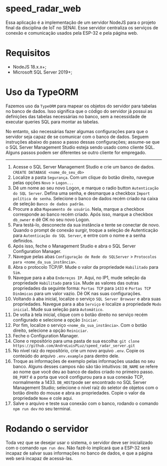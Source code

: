 # speed_radar_web

Essa aplicação é a implementação de um servidor NodeJS para o projeto final da disciplina de IoT no SENAI. Esse servidor centraliza os serviços de conexão e comunicação usados pela ESP-32 e pela página web.

# Requisitos

- NodeJS 18.x.x+;
- Microsoft SQL Server 2019+;

# Uso da TypeORM

Fazemos uso da ```TypeORM``` para mapear os objetos do servidor para tabelas no banco de dados. Isso significa que o código do servidor já possui as definições das tabelas necessárias no banco, sem a necessidade de executar queries SQL para montar as tabelas.

No entanto, são necessárias fazer algumas configurações para que o servidor seja capaz de se comunicar com o banco de dados. Seguem instruções abaixo do passo a passo dessas configurações; assume-se que o SQL Server Management Studio esteja sendo usado como cliente SQL. Alguns passos podem ser diferentes se outro cliente for empregado.

***

1. Acesse o SQL Server Management Studio e crie um banco de dados. ```CREATE DATABASE <nome_do_seu_db>```
2. Localize a pasta ```Segurança```. Com um clique do botão direito, navegue pelas opções ```Novo``` > ```Logon...```
3. Dê um nome ao seu novo Logon, e marque o radio button ```Autenticação do SQL Server```. Defina uma senha, e desmarque a checkbox ```Import política de senha```. Selecione o banco de dados recém criado na caixa de seleção ```Banco de dados padrão```.
4. Procure a aba ```Mapeamento de usuário```. Nela, marque a checkbox corresponde ao banco recém criado. Após isso, marque a checkbox ```db_owner``` e dê OK no seu novo Logon.
5. Para testá-lo, desconecte da sua instância e tente se conectar de novo. Quando o prompt de conexão surgir, troque a seleção de Autenticação para ```Autenticação do SQL Server```, e entre com o nome e a senha definidos.
6. Após isso, feche o Management Studio e abra o SQL Server Configuration Manager.
7. Navegue pelas abas ```Configuração de Rede do SQLServer``` > ```Protocolos para <nome_da_sua_instância>```.
8. Abra o protocolo TCP/IP. Mude o valor da propriedade ```Habilitado``` para ```Sim```.
9. Navegue para a aba ```Endereços IP```. Aqui, no IP1, mude seleção da propriedade ```Habilitado``` para ```Sim```. Mude as valores das outras propriedades da seguinte forma: ```Portas TCP``` para ```1433``` e ```Portas TCP Dinâmicas``` para um valor vazio. Dê OK nas suas configurações.
10. Voltando à aba inicial, localize o serviço ```SQL Server Browser``` e abra suas propriedades. Navegue para a aba ```Serviço``` e localize a propriedade ```Modo inicial```. Mude sua seleção para ```Automático```.
11. De volta à tela inicial, clique com o botão direito no serviço recém configurado e selecione a opção ```Iniciar```.
12. Por fim, localize o serviço ```<nome_da_sua_instância>```. Com o botão direito, selecione a opção ```Reiniciar```.
13. Feche o Configuration Manager.
14. Clone o repositório para uma pasta de sua escolha: ```git clone https://github.com/AndreLuisPLuz/speed_radar_server.git```
15. No nível raíz do repositório, crie um novo arquivo ```.env```. Copie os conteúdo do arquivo ```.env.example``` para dentro dele.
16. Troque as informações de exemplo pelas informações usadas no seu banco. Alguns desses campos não são tão intuitivos: ```DB_NAME``` se refere ao nome que você deu ao banco de dados criado no primeiro passo. ```DB_PORT``` é a porta que você configurou para a sua conexão TCP, normalmente a 1433. ```DB_HOST```pode ser encontrado no SQL Server Management Studio; selecione o nível raíz do seletor de objetos com o botão direito do mouse e abra as propriedades. Copie o valor da propriedade ```Nome``` e cole aqui.
17. Salve o arquivo e teste sua conexão com o banco, rodando o comando ```npm run dev``` no seu terminal.

# Rodando o servidor

Toda vez que se desejar usar o sistema, o servidor deve ser inicializado com o comando ```npm run dev```.
Não fazê-lo implicará que a ESP-32 será incapaz de salvar suas informações no banco de dados, e que a página web será incapaz de acessá-las.